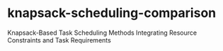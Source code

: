 # knapsack-scheduling-comparison
Knapsack-Based Task Scheduling Methods Integrating Resource Constraints and Task Requirements
